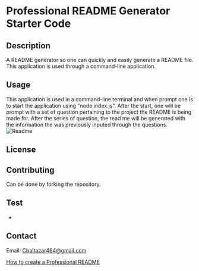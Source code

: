 # Professional README Generator Starter Code

## Description
A README generator so one can quickly and easily generate a README file. This application is used through a command-line application.

## Usage
This application is used in a command-line terminal and when prompt one is to start the application using "node index.js". After the start, one will be prompt with a set of question pertaining to the project the README is being made for. After the series of question, the read me will be generated with the information the was previously inputed through the questions.
![Readme](https://user-images.githubusercontent.com/105468134/189805726-633ff5cc-39e5-4ed5-b094-dbe7e44dc199.gif)


## License

## Contributing 
Can be done by forking the repository.

## Test
-

 ## Contact
 Email: Cbaltazar464@gmail.com

[How to create a Professional README](https://coding-boot-camp.github.io/full-stack/github/professional-readme-guide)
